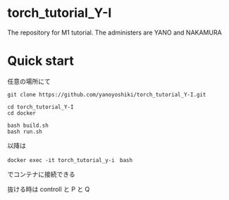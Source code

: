 # torch_tutorial_Y-I
The repository for M1 tutorial. The administers are YANO and NAKAMURA


# Quick start
任意の場所にて
```
git clone https://github.com/yanoyoshiki/torch_tutorial_Y-I.git

cd torch_tutorial_Y-I
cd docker

bash build.sh
bash run.sh
```

以降は
```
docker exec -it torch_tutorial_y-i　bash
```
でコンテナに接続できる

抜ける時は
controll と P と Q
